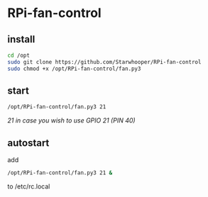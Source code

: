 # RPi-fan-control

## install ##
```bash
cd /opt
sudo git clone https://github.com/Starwhooper/RPi-fan-control
sudo chmod +x /opt/RPi-fan-control/fan.py3
```

## start ##
```bash
/opt/RPi-fan-control/fan.py3 21
```
_21 in case you wish to use GPIO 21 (PIN 40)_

## autostart ## 
add
```bash
/opt/RPi-fan-control/fan.py3 21 &
```
to /etc/rc.local
